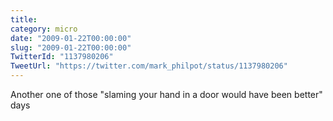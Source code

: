 ```yaml
---
title: 
category: micro
date: "2009-01-22T00:00:00"
slug: "2009-01-22T00:00:00"
TwitterId: "1137980206"
TweetUrl: "https://twitter.com/mark_philpot/status/1137980206"
---
```


Another one of those "slaming your hand in a door would have been better" days
